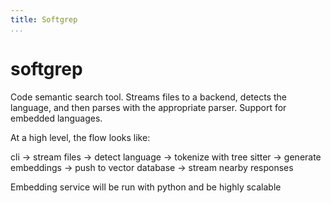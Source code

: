```yaml
---
title: Softgrep
...
```


# softgrep

Code semantic search tool. Streams files to a backend, detects the language, and then parses with the appropriate parser. Support for embedded languages.

At a high level, the flow looks like:

cli -> stream files -> detect language -> tokenize with tree sitter -> generate embeddings -> push to vector database -> stream nearby responses

Embedding service will be run with python and be highly scalable

